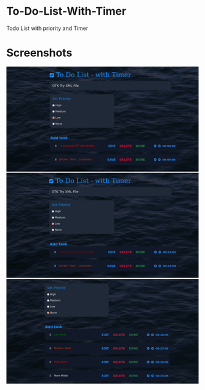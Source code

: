 
# To-Do-List-With-Timer
 Todo List with priority and Timer

# Screenshots

![alt text](https://github.com/FadwaHs/To-Do-List-With-Timer/blob/main/images/todo.png)
![alt text](https://github.com/FadwaHs/To-Do-List-With-Timer/blob/main/images/todotimer.png)
![alt text](https://github.com/FadwaHs/To-Do-List-With-Timer/blob/main/images/todopr.png)
